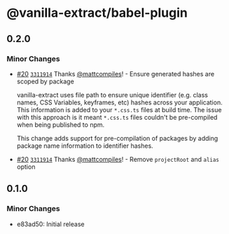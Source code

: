 # @vanilla-extract/babel-plugin

## 0.2.0

### Minor Changes

- [#20](https://github.com/seek-oss/vanilla-extract/pull/20) [`3311914`](https://github.com/seek-oss/vanilla-extract/commit/3311914d92406cda5d5bb71ee72075501f868bd5) Thanks [@mattcompiles](https://github.com/mattcompiles)! - Ensure generated hashes are scoped by package

  vanilla-extract uses file path to ensure unique identifier (e.g. class names, CSS Variables, keyframes, etc) hashes across your application. This information is added to your `*.css.ts` files at build time. The issue with this approach is it meant `*.css.ts` files couldn't be pre-compiled when being published to npm.

  This change adds support for pre-compilation of packages by adding package name information to identifier hashes.

* [#20](https://github.com/seek-oss/vanilla-extract/pull/20) [`3311914`](https://github.com/seek-oss/vanilla-extract/commit/3311914d92406cda5d5bb71ee72075501f868bd5) Thanks [@mattcompiles](https://github.com/mattcompiles)! - Remove `projectRoot` and `alias` option

## 0.1.0

### Minor Changes

- e83ad50: Initial release

